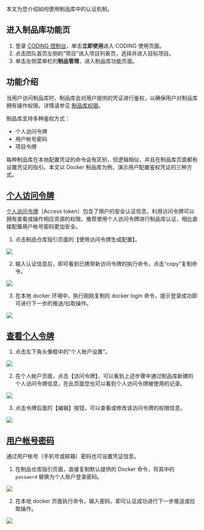 本文为您介绍如何使用制品库中的认证机制。

## 进入制品库功能页
1. 登录 [CODING 控制台](https://console.cloud.tencent.com/coding)，单击**立即使用**进入 CODING 使用页面。
2. 点击团队首页左侧的“项目”进入项目列表页，选择并进入目标项目。
3. 单击左侧菜单栏的**制品管理**，进入制品库功能页面。

## 功能介绍

当用户访问制品库时，制品库会对用户提供的凭证进行鉴权，以确保用户对制品库拥有操作权限。详情请参见 [制品库权限](https://cloud.tencent.com/document/product/1116/46463)。

制品库支持多种鉴权方式：
- 个人访问令牌
- 用户帐号密码
- 项目令牌

每种制品库在本地配置凭证的命令会有区别，但逻辑相似，并且在制品库页面都有设置凭证的指引。本文以 Docker 制品库为例，演示用户配置鉴权凭证的三种方式。

## [个人访问令牌](#personal-tokens)

[个人访问令牌](/docs/member/tokens.html)（Access token）包含了用户的安全认证信息，利用访问令牌可以拥有查看或操作相应资源的权限。推荐使用个人访问令牌进行制品库认证，相比直接配置用户帐号密码更加安全。

1.  点击制品仓库指引页面的【使用访问令牌生成配置】。

![](https://help-assets.codehub.cn/enterprise/20221027160725.png)

2.  输入认证信息后，即可看到已携带新访问令牌的执行命令，点击“copy”复制命令。

![](https://help-assets.codehub.cn/enterprise/20221027161258.png)

3.  在本地 docker 环境中，执行刚刚复制的 docker login 命令，提示登录成功即可进行下一步的推送/拉取操作。

![](https://help-assets.codehub.cn/enterprise/20191015111153.png)

## [查看个人令牌](#view-tokens)

1.  点击左下角头像框中的“个人账户设置”。

![](https://help-assets.codehub.cn/enterprise/20221027161419.png)

2.  在个人帐户页面，点击【访问令牌】，可以看到上述步骤中通过制品库新建的个人访问令牌信息，在此页面您也可以看到个人访问令牌被使用的记录。

![](https://help-assets.codehub.cn/enterprise/20221027161646.png)

3.  点击令牌后面的【编辑】按钮，可以查看或修改该访问令牌的权限信息。

![](https://help-assets.codehub.cn/enterprise/20221027162204.png)

## [用户帐号密码](#passwords)

通过用户帐号（手机号或邮箱）密码也可设置凭证信息。

1.  在制品仓库指引页面，直接复制默认提供的 Docker 命令，将其中的 `password` 替换为个人账户登录密码。

![](https://help-assets.codehub.cn/enterprise/20221027164239.png)

2.  在本地 docker 页面执行命令，输入密码，即可认证成功进行下一步推送或拉取操作。

![](https://help-assets.codehub.cn/enterprise/20191015112130.png)